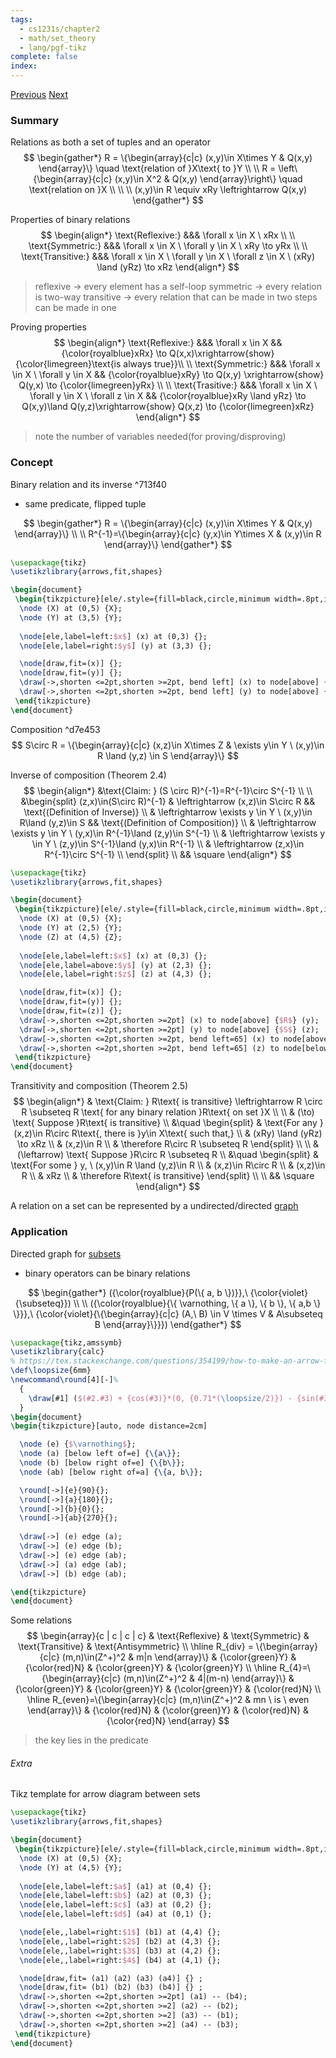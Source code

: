```yaml
---
tags:
  - cs1231s/chapter2
  - math/set_theory
  - lang/pgf-tikz
complete: false
index:
---
```

[Previous](/labyrinth/notes/math/cs1231s/n-ary_relations)   [Next](/labyrinth/notes/math/cs1231s/equivalence_relations)

### Summary
Relations as both a set of tuples and an operator
$$
\begin{gather*}
R = \{\begin{array}{c|c} (x,y)\in X\times Y & Q(x,y) \end{array}\} \quad \text{relation of }X\text{ to }Y \\
\\
R = \left\{\begin{array}{c|c} (x,y)\in X^2 & Q(x,y) \end{array}\right\} \quad \text{relation on }X \\
\\
\\
(x,y)\in R \equiv xRy \leftrightarrow Q(x,y)
\end{gather*}
$$

Properties of binary relations
$$
\begin{align*}
\text{Reflexive:} &&& \forall x \in X \ xRx \\
\\
\text{Symmetric:} &&& \forall x \in X \ \forall y \in X \ xRy \to yRx \\
\\
\text{Transitive:} &&& \forall x \in X \ \forall y \in X \ \forall z \in X \ (xRy) \land (yRz) \to xRz
\end{align*}
$$
> reflexive -> every element has a self-loop
> symmetric -> every relation is two-way
> transitive -> every relation that can be made in two steps can be made in one

Proving properties
$$
\begin{align*}
\text{Reflexive:} &&& \forall x \in X && {\color{royalblue}xRx} \to Q(x,x)\xrightarrow{show} {\color{limegreen}\text{is always true}}\\
\\
\text{Symmetric:} &&& \forall x \in X \ \forall y \in X && {\color{royalblue}xRy} \to Q(x,y) \xrightarrow{show} Q(y,x) \to {\color{limegreen}yRx} \\
\\
\text{Trasitive:} &&& \forall x \in X \ \forall y \in X \ \forall z \in X && {\color{royalblue}xRy \land yRz} \to Q(x,y)\land Q(y,z)\xrightarrow{show} Q(x,z) \to {\color{limegreen}xRz}
\end{align*}
$$
> note the number of variables needed(for proving/disproving)

### Concept
Binary relation and its inverse ^713f40
- same predicate, flipped tuple

$$
\begin{gather*}
R = \{\begin{array}{c|c} (x,y)\in X\times Y & Q(x,y) \end{array}\} \\
\\
R^{-1}=\{\begin{array}{c|c} (y,x)\in Y\times X & (x,y)\in R \end{array}\}
\end{gather*}
$$
```tikz
\usepackage{tikz}
\usetikzlibrary{arrows,fit,shapes}

\begin{document}
 \begin{tikzpicture}[ele/.style={fill=black,circle,minimum width=.8pt,inner sep=1pt},every fit/.style={ellipse,draw,inner sep=-2pt,minimum width=1.4cm,minimum height=1.8cm}]
  \node (X) at (0,5) {X};
  \node (Y) at (3,5) {Y};
  
  \node[ele,label=left:$x$] (x) at (0,3) {};
  \node[ele,label=right:$y$] (y) at (3,3) {};

  \node[draw,fit=(x)] {};
  \node[draw,fit=(y)] {};  
  \draw[->,shorten <=2pt,shorten >=2pt, bend left] (x) to node[above] {$R$} (y);
  \draw[->,shorten <=2pt,shorten >=2pt, bend left] (y) to node[above] {$R^{-1}$} (x);
 \end{tikzpicture}
\end{document}
```

Composition ^d7e453
$$
S\circ R = \{\begin{array}{c|c} (x,z)\in X\times Z & \exists y\in Y \ (x,y)\in R \land (y,z) \in S \end{array}\}
$$

Inverse of composition (Theorem 2.4)
$$
\begin{align*}
&\text{Claim: } (S \circ R)^{-1}=R^{-1}\circ S^{-1} \\
\\
&\begin{split}
(z,x)\in(S\circ R)^{-1} & \leftrightarrow (x,z)\in S\circ R && \text{(Definition of Inverse)} \\
& \leftrightarrow \exists y \in Y \ (x,y)\in R\land (y,z)\in S && \text{(Definition of Composition)} \\
& \leftrightarrow \exists y \in Y \ (y,x)\in R^{-1}\land (z,y)\in S^{-1} \\
& \leftrightarrow \exists y \in Y \ (z,y)\in S^{-1}\land (y,x)\in R^{-1} \\
& \leftrightarrow (z,x)\in R^{-1}\circ S^{-1} \\
\end{split} \\
&& \square
\end{align*}
$$
```tikz
\usepackage{tikz}
\usetikzlibrary{arrows,fit,shapes}

\begin{document}
 \begin{tikzpicture}[ele/.style={fill=black,circle,minimum width=.8pt,inner sep=1pt},every fit/.style={ellipse,draw,inner sep=-2pt,minimum width=1.4cm,minimum height=1.8cm}]
  \node (X) at (0,5) {X};
  \node (Y) at (2,5) {Y};
  \node (Z) at (4,5) {Z};
  
  \node[ele,label=left:$x$] (x) at (0,3) {};
  \node[ele,label=above:$y$] (y) at (2,3) {};
  \node[ele,label=right:$z$] (z) at (4,3) {};

  \node[draw,fit=(x)] {};
  \node[draw,fit=(y)] {};  
  \node[draw,fit=(z)] {};  
  \draw[->,shorten <=2pt,shorten >=2pt] (x) to node[above] {$R$} (y);
  \draw[->,shorten <=2pt,shorten >=2pt] (y) to node[above] {$S$} (z);
  \draw[->,shorten <=2pt,shorten >=2pt, bend left=65] (x) to node[above] {$S\circ R$} (z);
  \draw[->,shorten <=2pt,shorten >=2pt, bend left=65] (z) to node[below] {$(S \circ R)^{-1}=R^{-1}\circ S^{-1}$} (x);
 \end{tikzpicture}
\end{document}
```

Transitivity and composition (Theorem 2.5)
$$
\begin{align*}
& \text{Claim: } R\text{ is transitive} \leftrightarrow  R \circ R \subseteq R \text{ for any binary relation }R\text{ on set }X \\
\\
& (\to) \text{ Suppose }R\text{ is transitive} \\
&\quad \begin{split}
& \text{For any }(x,z)\in R\circ R\text{, there is }y\in X\text{ such that,} \\
& (xRy) \land (yRz) \to xRz \\
& (x,z)\in R \\
& \therefore R\circ R \subseteq R
\end{split} \\
\\
& (\leftarrow) \text{ Suppose }R\circ R \subseteq R \\
&\quad \begin{split}
& \text{For some } y, \ (x,y)\in R \land (y,z)\in R \\
& (x,z)\in R\circ R \\
& (x,z)\in R \\
& xRz \\
& \therefore R\text{ is transitive}
\end{split} \\
\\
&& \square
\end{align*}
$$

A relation on a set can be represented by a undirected/directed [graph](/labyrinth/notes/math/cs1231s/graphs_of_relations)

### Application
Directed graph for [subsets](/labyrinth/notes/math/cs1231s/sets#^ca7c0d)
- binary operators can be binary relations

$$
\begin{gather*}
({\color{royalblue}{P(\{ a, b \})}},\ {\color{violet}{\subseteq}}) \\
\\
({\color{royalblue}{\{ \varnothing, \{ a \}, \{ b \}, \{ a,b \} \}}},\ {\color{violet}{\{\begin{array}{c|c} (A,\ B) \in V \times V & A\subseteq B \end{array}\}}})
\end{gather*}
$$
```tikz
\usepackage{tikz,amssymb}
\usetikzlibrary{calc}
% https://tex.stackexchange.com/questions/354199/how-to-make-an-arrow-from-a-node-to-itself-have-a-nice-arc
\def\loopsize{6mm}
\newcommand\round[4][-]%
  {
	\draw[#1] ($(#2.#3) + {cos(#3)}*(0, {0.71*(\loopsize/2)}) - {sin(#3)}*({0.71*(\loopsize/2)}, 0)$) arc (180+#3-45:180+#3-45-270:\loopsize/2) #4;
  }
\begin{document}
\begin{tikzpicture}[auto, node distance=2cm]

  \node (e) {$\varnothing$};
  \node (a) [below left of=e] {\{a\}};
  \node (b) [below right of=e] {\{b\}};
  \node (ab) [below right of=a] {\{a, b\}};

  \round[->]{e}{90}{};
  \round[->]{a}{180}{};
  \round[->]{b}{0}{};
  \round[->]{ab}{270}{};
  
  \draw[->] (e) edge (a);
  \draw[->] (e) edge (b);
  \draw[->] (e) edge (ab);
  \draw[->] (a) edge (ab);
  \draw[->] (b) edge (ab);

\end{tikzpicture}
\end{document}
```

Some relations
$$
\begin{array}{c | c | c | c} 
& \text{Reflexive} & \text{Symmetric} & \text{Transitive} & \text{Antisymmetric} \\
\hline
R_{div} = \{\begin{array}{c|c} (m,n)\in(Z^+)^2 & m|n \end{array}\} & {\color{green}Y} & {\color{red}N} & {\color{green}Y} & {\color{green}Y} \\
\hline 
R_{4}=\{\begin{array}{c|c} (m,n)\in(Z^+)^2 & 4|(m-n) \end{array}\} & {\color{green}Y} & {\color{green}Y} & {\color{green}Y} & {\color{red}N} \\
\hline
R_{even}=\{\begin{array}{c|c} (m,n)\in(Z^+)^2 & mn \ is \ even \end{array}\} & {\color{red}N} & {\color{green}Y} & {\color{red}N} & {\color{red}N}
\end{array}
$$
> the key lies in the predicate

###### Extra
Tikz template for arrow diagram between sets
```latex
\usepackage{tikz}
\usetikzlibrary{arrows,fit,shapes}

\begin{document}
 \begin{tikzpicture}[ele/.style={fill=black,circle,minimum width=.8pt,inner sep=1pt},every fit/.style={ellipse,draw,inner sep=-2pt,minimum width=1.4cm,minimum height=1.8cm}]
  \node (X) at (0,5) {X};
  \node (Y) at (4,5) {Y};
  
  \node[ele,label=left:$a$] (a1) at (0,4) {};    
  \node[ele,label=left:$b$] (a2) at (0,3) {};    
  \node[ele,label=left:$c$] (a3) at (0,2) {};
  \node[ele,label=left:$d$] (a4) at (0,1) {};

  \node[ele,,label=right:$1$] (b1) at (4,4) {};
  \node[ele,,label=right:$2$] (b2) at (4,3) {};
  \node[ele,,label=right:$3$] (b3) at (4,2) {};
  \node[ele,,label=right:$4$] (b4) at (4,1) {};

  \node[draw,fit= (a1) (a2) (a3) (a4)] {} ;
  \node[draw,fit= (b1) (b2) (b3) (b4)] {} ;  
  \draw[->,shorten <=2pt,shorten >=2pt] (a1) -- (b4);
  \draw[->,shorten <=2pt,shorten >=2] (a2) -- (b2);
  \draw[->,shorten <=2pt,shorten >=2] (a3) -- (b1);
  \draw[->,shorten <=2pt,shorten >=2] (a4) -- (b3);
 \end{tikzpicture}
\end{document} 
```